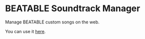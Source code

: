 # BEATABLE Soundtrack Manager

Manage BEATABLE custom songs on the web.

You can use it [here](https://beatable-soundtrack-manager.pages.dev/).